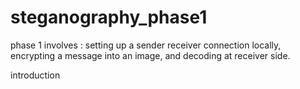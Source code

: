 # steganography_phase1
phase 1 involves : setting up a sender receiver connection locally, encrypting a message into an image, and decoding at receiver side.

introduction
